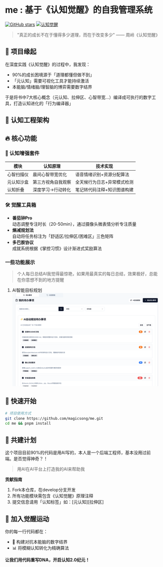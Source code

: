 # me : 基于《认知觉醒》的自我管理系统

[![GitHub stars](https://img.shields.io/github/stars/magicsong/me?style=social)](https://github.com/magicsong/me/stargazers)
[![认知觉醒](https://img.shields.io/badge/理论支撑-《认知觉醒》-orange)](https://book.douban.com/subject/35193035/)

> "真正的成长不在于懂得多少道理，而在于改变多少" —— 周岭《认知觉醒》

## 🌟 项目缘起
在深度实践《认知觉醒》的过程中，我发现：
- 90%的成长困境源于「道理都懂但做不到」
- 「元认知」需要可视化工具才能持续激活
- 本能脑/情绪脑/理智脑的博弈需要数字结界

于是将书中7大核心概念（元认知、拉伸区、心智带宽...）编译成可执行的数字工具，打造认知进化的「行为编译器」

## 🧠 认知工程架构

## 🔥 核心功能
### 🎯 认知增强套件
| 模块       | 认知原理                 | 技术实现                          |
|------------|--------------------------|-----------------------------------|
| 心智扫描仪 | 晨间心智带宽优化         | 语音情绪识别+资源分配算法         |
| 元认知沙盒 | 第三方视角自我观察       | 全天候行为日志+异常模式检测        |
| 认知折叠   | 深度学习->行动转化       | 笔记转代码注释+知识图谱构建        |

### 🛠️ 觉醒工具箱
- **番茄钟Pro**  
  动态调整专注时长（20-50min），通过摄像头微表情分析专注质量
- **熵减规划法**  
  自动将任务标注为「舒适区/拉伸区/困难区」三色矩阵
- **多巴胺协议**  
  成就系统根据《掌控习惯》设计渐进式奖励算法

### 一些功能展示
> 个人每日总结AI我觉得最惊艳，如果用最真实的每日总结，效果极好，总能在你意想不到的地方提醒
1. AI智能目标规划
  ![](./docs/img/ai_todo.jpg)
## 🚀 快速开始
```bash
# 项目使用方式
git clone https://github.com/magicsong/me.git
cd me && pnpm install
```

## 🌱 共建计划

这个项目目前90%的代码是用AI写的，本人是一个后端工程师，基本没用过前端。是否觉得神奇？！
> 用AI在AI平台上打造我的AI来帮助我

**贡献指南**  
1. Fork本仓库，在develop分支开发
2. 所有功能模块需包含《认知觉醒》原理注释
3. 提交信息请用「认知标签」如：[元认知][拉伸区]

## 📮 加入觉醒运动
你的每一行代码都在：
- 🔄 构建对抗本能脑的数字结界
- 📊 将模糊认知转化为精确算法

**让我们用代码重写DNA，开启认知2.0纪元！**